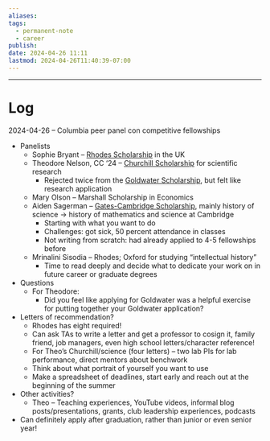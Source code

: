 ```yaml
---
aliases: 
tags:
  - permanent-note
  - career
publish: 
date: 2024-04-26 11:11
lastmod: 2024-04-26T11:40:39-07:00
---
```




---
# Log

2024-04-26 – Columbia peer panel con competitive fellowships

- Panelists
	- Sophie Bryant – [Rhodes Scholarship](https://urf.columbia.edu/fellowship/rhodes-scholarships) in the UK
	- Theodore Nelson, CC ‘24 – [Churchill Scholarship](https://urf.columbia.edu/fellowship/churchill-scholarships) for scientific research
		- Rejected twice from the [Goldwater Scholarship](https://urf.columbia.edu/fellowship/goldwater-scholarships), but felt like research application
	- Mary Olson – Marshall Scholarship in Economics
	- Aiden Sagerman – [Gates-Cambridge Scholarship](https://urf.columbia.edu/fellowship/gates-cambridge-scholarships), mainly history of science → history of mathematics and science at Cambridge
		- Starting with what you want to do
		- Challenges: got sick, 50 percent attendance in classes
		- Not writing from scratch: had already applied to 4-5 fellowships before
	- Mrinalini Sisodia – Rhodes; Oxford for studying “intellectual history”
		- Time to read deeply and decide what to dedicate your work on in future career or graduate degrees
- Questions
	- For Theodore:
		- Did you feel like applying for Goldwater was a helpful exercise for putting together your Goldwater application?
- Letters of recommendation?
	- Rhodes has eight required!
	- Can ask TAs to write a letter and get a professor to cosign it, family friend, job managers, even high school letters/character reference!
	- For Theo’s Churchill/science (four letters) – two lab PIs for lab performance, direct mentors about benchwork
	- Think about what portrait of yourself you want to use
	- Make a spreadsheet of deadlines, start early and reach out at the beginning of the summer
- Other activities?
	- Theo – Teaching experiences, YouTube videos, informal blog posts/presentations, grants, club leadership experiences, podcasts
- Can definitely apply after graduation, rather than junior or even senior year!